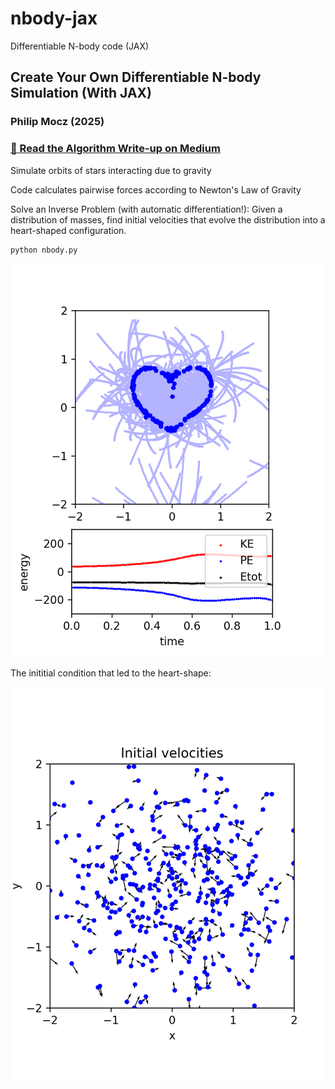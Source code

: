 # nbody-jax
Differentiable N-body code (JAX)

## Create Your Own Differentiable N-body Simulation (With JAX)

### Philip Mocz (2025)

### [📝 Read the Algorithm Write-up on Medium](https://medium.com/swlh/TODO)

Simulate orbits of stars interacting due to gravity

Code calculates pairwise forces according to Newton's Law of Gravity

Solve an Inverse Problem (with automatic differentiation!):
Given a distribution of masses, find initial velocities
that evolve the distribution into a heart-shaped configuration.

```
python nbody.py
```

![Simulation](./heart-nbody.png)

The inititial condition that led to the heart-shape:

![Initial Conditions](./heart-ics.png)